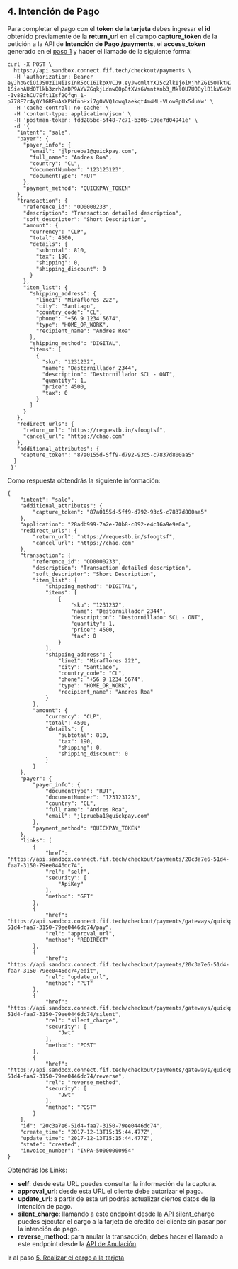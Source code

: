 ## 4. Intención de Pago

Para completar el pago con el **token de la tarjeta** debes ingresar el **id** obtenido previamente de la **return_url** en el campo **capture_token** de la petición a la API de **Intención de Pago /payments**, el **access_token** generado en el [paso 1](obtener-token-acceso.md) y hacer el llamado de la siguiente forma:

```
curl -X POST \
  https://api.sandbox.connect.fif.tech/checkout/payments \
  -H 'authorization: Bearer eyJhbGciOiJSUzI1NiIsInR5cCI6IkpXVCJ9.eyJwcmltYXJ5c2lkIjoiMjhhZGI5OTktN2EyZS03MGI4LWMwOTItZTRjMTZhOWU5ZTBhIiwidW5pcXVlX25hbWUiOiJUb2lwYXRvLmNvbSIsImdyb3Vwc2lkIjoiQVBQTCIsImlzcyI6IkZhbGFiZWxsYSIsImF1ZCI6IldlYiIsInR5cGUiOiJCZWFyZXIiLCJzY29wZSI6W10sImlhdCI6MTUxMzE3Nzk1OCwiZXhwIjoxNTEzMTc4ODU4fQ.OYBksNEvNBU012fJt4IhUnQ5g0szPXPmivD2GvprLczjbG6Pd7HeSyWddSCVOAwAXfycNMzwn0nb_6VdYMqbSzE3T9Bu0Oqzih4b_BfLLb4EwpRQ3L0ObFNkJTI2hfIMUNJQ5ohT8b2yR-1SiehAUd0Tlkb3zrh2aDP9AYVZGqkjLdnwQOpBtXVs6VmntXnb3_MklOU7U0BylB1kVG40t9qfSxf79DYTcr3JWs6LdCFDThkudMZtJfnjYsOoqt--Iv8BzhCU7Eft1Isf2Qfqn_1-p778E7r4yQY1GREuAsXPNfnnHxi7gOVVQ1owq1aekqt4m4ML-VLow8pUx5duYw' \
  -H 'cache-control: no-cache' \
  -H 'content-type: application/json' \
  -H 'postman-token: fdd285bc-5f48-7c71-b306-19ee7d04941e' \
  -d '{ 
   "intent": "sale", 
   "payer": { 
     "payer_info": { 
       "email": "jlprueba1@quickpay.com", 
       "full_name": "Andres Roa",
       "country": "CL",
       "documentNumber": "123123123",
       "documentType": "RUT"
     }, 
     "payment_method": "QUICKPAY_TOKEN"
   }, 
   "transaction": { 
     "reference_id": "OD0000233", 
     "description": "Transaction detailed description", 
     "soft_descriptor": "Short Description", 
     "amount": { 
       "currency": "CLP", 
       "total": 4500, 
       "details": { 
         "subtotal": 810, 
         "tax": 190, 
         "shipping": 0, 
         "shipping_discount": 0 
       } 
     }, 
     "item_list": { 
       "shipping_address": { 
         "line1": "Miraflores 222", 
         "city": "Santiago", 
         "country_code": "CL", 
         "phone": "+56 9 1234 5674", 
         "type": "HOME_OR_WORK", 
         "recipient_name": "Andres Roa" 
       }, 
       "shipping_method": "DIGITAL", 
       "items": [ 
         { 
           "sku": "1231232", 
           "name": "Destornillador 2344", 
           "description": "Destornillador SCL - ONT", 
           "quantity": 1, 
           "price": 4500, 
           "tax": 0 
         } 
       ] 
     } 
   }, 
   "redirect_urls": { 
     "return_url": "https://requestb.in/sfoogtsf", 
     "cancel_url": "https://chao.com" 
   },
   "additional_attributes": {
   	"capture_token": "87a0155d-5ff9-d792-93c5-c7837d800aa5"
  }
 }'
 ```

Como respuesta obtendrás la siguiente información:

```
{
    "intent": "sale",
    "additional_attributes": {
        "capture_token": "87a0155d-5ff9-d792-93c5-c7837d800aa5"
    },
    "application": "28adb999-7a2e-70b8-c092-e4c16a9e9e0a",
    "redirect_urls": {
        "return_url": "https://requestb.in/sfoogtsf",
        "cancel_url": "https://chao.com"
    },
    "transaction": {
        "reference_id": "OD0000233",
        "description": "Transaction detailed description",
        "soft_descriptor": "Short Description",
        "item_list": {
            "shipping_method": "DIGITAL",
            "items": [
                {
                    "sku": "1231232",
                    "name": "Destornillador 2344",
                    "description": "Destornillador SCL - ONT",
                    "quantity": 1,
                    "price": 4500,
                    "tax": 0
                }
            ],
            "shipping_address": {
                "line1": "Miraflores 222",
                "city": "Santiago",
                "country_code": "CL",
                "phone": "+56 9 1234 5674",
                "type": "HOME_OR_WORK",
                "recipient_name": "Andres Roa"
            }
        },
        "amount": {
            "currency": "CLP",
            "total": 4500,
            "details": {
                "subtotal": 810,
                "tax": 190,
                "shipping": 0,
                "shipping_discount": 0
            }
        }
    },
    "payer": {
        "payer_info": {
            "documentType": "RUT",
            "documentNumber": "123123123",
            "country": "CL",
            "full_name": "Andres Roa",
            "email": "jlprueba1@quickpay.com"
        },
        "payment_method": "QUICKPAY_TOKEN"
    },
    "links": [
        {
            "href": "https://api.sandbox.connect.fif.tech/checkout/payments/20c3a7e6-51d4-faa7-3150-79ee0446dc74",
            "rel": "self",
            "security": [
                "ApiKey"
            ],
            "method": "GET"
        },
        {
            "href": "https://api.sandbox.connect.fif.tech/checkout/payments/gateways/quickpay/token/20c3a7e6-51d4-faa7-3150-79ee0446dc74/pay",
            "rel": "approval_url",
            "method": "REDIRECT"
        },
        {
            "href": "https://api.sandbox.connect.fif.tech/checkout/payments/20c3a7e6-51d4-faa7-3150-79ee0446dc74/edit",
            "rel": "update_url",
            "method": "PUT"
        },
        {
            "href": "https://api.sandbox.connect.fif.tech/checkout/payments/gateways/quickpay/token/20c3a7e6-51d4-faa7-3150-79ee0446dc74/silent",
            "rel": "silent_charge",
            "security": [
                "Jwt"
            ],
            "method": "POST"
        },
        {
            "href": "https://api.sandbox.connect.fif.tech/checkout/payments/gateways/quickpay/token/20c3a7e6-51d4-faa7-3150-79ee0446dc74/reverse",
            "rel": "reverse_method",
            "security": [
                "Jwt"
            ],
            "method": "POST"
        }
    ],
    "id": "20c3a7e6-51d4-faa7-3150-79ee0446dc74",
    "create_time": "2017-12-13T15:15:44.477Z",
    "update_time": "2017-12-13T15:15:44.477Z",
    "state": "created",
    "invoice_number": "INPA-50000000954"
}
```

Obtendrás los Links:

- **self**: desde esta URL puedes consultar la información de la captura.
- **approval_url**: desde esta URL el cliente debe autorizar el pago.
- **update_url**: a partir de esta url podrás actualizar ciertos datos de la intención de pago.
- **silent_charge**: llamando a este endpoint desde la [API silent_charge](cargo-tarjeta.md) puedes ejecutar el cargo a la tarjeta de cŕedito del cliente sin pasar por la intención de pago.
- **reverse_method**: para anular la transacción, debes hacer el llamado a este endpoint desde la [API de Anulación](../../anulaciones/introduccion.md).

Ir al paso [5. Realizar el cargo a la tarjeta](cargo-tarjeta.md)
